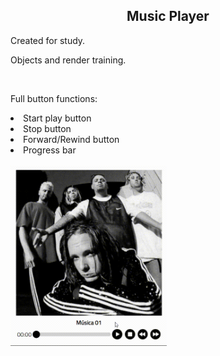 <h2 align="center"> Music Player</h2>

<p>Created for study.</p>
<p>Objects and render training.</p>
<br>
<p>Full button functions:</p>
<li>Start play button</li>
<li>Stop button</li>
<li>Forward/Rewind button</li>
<li> Progress bar</li>
<br>
 
<img src="./demo.gif" width="250">
